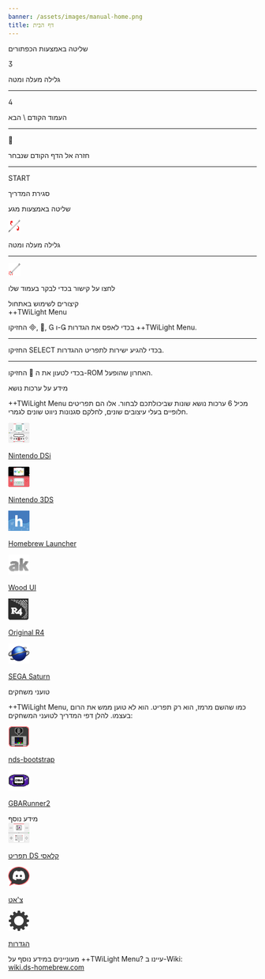 ```yaml
---
banner: /assets/images/manual-home.png
title: דף הבית
---
```


<div id="button-controls" class="section-title">שליטה באמצעות הכפתורים</div>
<div class="section-body">
    <div class="button-action-group">
        <p class="button-action button">&#xE07D;</p>
        <p class="button-action-text">גלילה מעלה ומטה</p>
    </div>
    <hr>
    <div class="button-action-group">
        <p class="button-action button">&#xE07E;</p>
        <p class="button-action-text">העמוד הקודם \ הבא</p>
    </div>
    <hr>
    <div class="button-action-group">
        <p class="button-action button">&#xE001;</p>
        <p class="button-action-text">חזרה אל הדף הקודם שנבחר</p>
    </div>
    <hr>
    <div class="button-action-group">
        <p class="button-action">START</p>
        <p class="button-action-text">סגירת המדריך</p>
    </div>
</div>

<div id="touch-controls" class="section-title">שליטה באמצעות מגע</div>
<div class="section-body">
    <div class="button-action-group">
        <p class="button-action"><img src="/assets/images/up-down.png" alt="גללו מעלה\מטה במסך המגע"></p>
        <p class="button-action-text">גלילה מעלה ומטה</p>
    </div>
    <hr>
    <div class="button-action-group">
        <p class="button-action"><img src="/assets/images/tap.png" alt="לחצו על מסך המגע"></p>
        <p class="button-action-text">לחצו על קישור בכדי לבקר בעמוד שלו</p>
    </div>
</div>

<div id="twilight-menu-boot-shortcuts" class="section-title">קיצורים לשימוש באתחול<br>++TWiLight Menu</div>
<div class="section-body">
    <p>
        החזיקו &#xE000;, &#xE001;, &#xE002; ו-&#xE003; בכדי לאפס את הגדרות ++TWiLight Menu.
    </p>
    <hr>
    <p>
        החזיקו SELECT בכדי להגיע ישירות לתפריט ההגדרות.
    </p>
    <hr>
    <p>
        החזיקו &#xE001; בכדי לטעון את ה-ROM האחרון שהופעל.
    </p>
</div>

<div id="theme-information" class="section-title">מידע על ערכות נושא</div>
<div class="section-body">
    <p class="mb-2">++TWiLight Menu מכיל 6 ערכות נושא שונות שביכולתכם לבחור. אלו הם תפריטים חלופיים בעלי עיצובים שונים, לחלקם סגנונות ניווט שונים לגמרי.</p>
    <div class="grid-container-3">
        <div class="grid-item">
            <img src="/assets/images/dsi-icon.png">
            <p>
                <a href="theme1-dsi">Nintendo DSi</a>
            </p>
        </div>
        <div class="grid-item">
            <img src="/assets/images/3ds-icon.png">
            <p>
                <a href="theme2-3ds">Nintendo 3DS</a>
            </p>
        </div>
        <div class="grid-item">
            <img src="/assets/images/hbl-icon.png">
            <p>
                <a href="theme6-hbl">Homebrew Launcher</a>
            </p>
        </div>
        <div class="grid-item">
            <img src="/assets/images/ak-icon.png">
            <p>
                <a href="theme4-acekard">Wood UI</a>
            </p>
        </div>
        <div class="grid-item">
            <img src="/assets/images/r4-icon.png">
            <p>
                <a href="theme3-r4">Original R4</a>
            </p>
        </div>
        <div class="grid-item">
            <img src="/assets/images/saturn-logo.png">
            <p>
                <a href="theme5-saturn">SEGA Saturn</a>
            </p>
        </div>
    </div>
</div>

<div id="game-loaders" class="section-title">טועני משחקים</div>
<div class="section-body">
    <p class="mb-2">++TWiLight Menu, כמו שהשם מרמז, הוא רק תפריט. הוא לא טוען ממש את הרום בעצמו. להלן דפי המדריך לטועני המשחקים:</p>
    <div class="grid-container-2">
        <div class="grid-item">
            <img src="/assets/images/ndsb-icon.png">
            <p>
                <a href="nds-bootstrap">nds-bootstrap</a>
            </p>
        </div>
        <div class="grid-item">
            <img src="/assets/images/gba-icon.png">
            <p>
                <a href="gbarunner2">GBARunner2</a>
            </p>
        </div>
    </div>
</div>

<div id="other-information" class="section-title">מידע נוסף</div>
<div class="section-body">
    <div class="grid-container-3 mb-2">
        <div class="grid-item">
            <img src="/assets/images/ds-icon.png">
            <p>
                <a href="ds-classic-menu">תפריט DS קלאסי</a>
            </p>
        </div>
        <div class="grid-item">
            <img src="/assets/images/chat-icon.png">
            <p>
                <a href="chat">צ'אט</a>
            </p>
        </div>
        <div class="grid-item">
            <img src="/assets/images/settings-icon.png">
            <p>
                <a href="settings">הגדרות</a>
            </p>
        </div>
    </div>
    <p>
        מעוניינים במידע נוסף על ++TWiLight Menu? עיינו ב-Wiki: <br><a href="https://wiki.ds-homebrew.com">wiki.ds-homebrew.com</a>
    </p>
</div>
